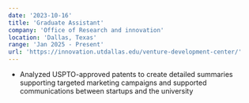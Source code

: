 ```yaml
---
date: '2023-10-16'
title: 'Graduate Assistant'
company: 'Office of Research and innovation'
location: 'Dallas, Texas'
range: 'Jan 2025 - Present'
url: 'https://innovation.utdallas.edu/venture-development-center/'
---
```


- Analyzed USPTO-approved patents to create detailed summaries supporting targeted marketing campaigns and supported communications between startups and the university
